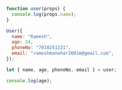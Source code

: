 ```js
function user(props) {
  console.log(props.name);
}

User({
  name: "Ramesh",
  age: 24,
  phoneNo: "7010251221",
  email: "rameshmanohar2001m@gmail.com",
});

let { name, age, phoneNo, email } = user;

console.log(age);
```

<!-- Js destructuring is the easiest way to get a props data -->

